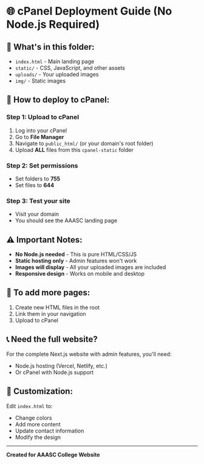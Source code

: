 # 🌐 cPanel Deployment Guide (No Node.js Required)

## 📁 What's in this folder:

- `index.html` - Main landing page
- `static/` - CSS, JavaScript, and other assets
- `uploads/` - Your uploaded images
- `img/` - Static images

## 🚀 How to deploy to cPanel:

### Step 1: Upload to cPanel
1. Log into your cPanel
2. Go to **File Manager**
3. Navigate to `public_html/` (or your domain's root folder)
4. Upload **ALL** files from this `cpanel-static` folder

### Step 2: Set permissions
- Set folders to **755**
- Set files to **644**

### Step 3: Test your site
- Visit your domain
- You should see the AAASC landing page

## ⚠️ Important Notes:

- **No Node.js needed** - This is pure HTML/CSS/JS
- **Static hosting only** - Admin features won't work
- **Images will display** - All your uploaded images are included
- **Responsive design** - Works on mobile and desktop

## 🔧 To add more pages:

1. Create new HTML files in the root
2. Link them in your navigation
3. Upload to cPanel

## 📞 Need the full website?

For the complete Next.js website with admin features, you'll need:
- Node.js hosting (Vercel, Netlify, etc.)
- Or cPanel with Node.js support

## 🎨 Customization:

Edit `index.html` to:
- Change colors
- Add more content
- Update contact information
- Modify the design

---
**Created for AAASC College Website**
